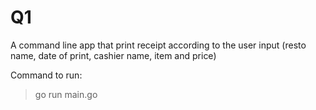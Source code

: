 # Q1

A command line app that print receipt according to the user input (resto name, date of print, cashier name, item and price)

Command to run:

> go run main.go
